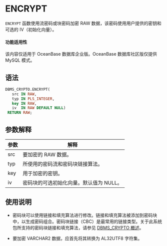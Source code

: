 ENCRYPT 
============================

`ENCRYPT` 函数使用流密码或块密码加密 RAW 数据，该密码使用用户提供的密钥和可选的 IV（初始化向量）。

  <main id="notice" >
    <h4>功能适用性</h4>
    <p>该内容仅适用于 OceanBase 数据库企业版。OceanBase 数据库社区版仅提供 MySQL 模式。</p>
  </main>

语法 
-----------

```sql
DBMS_CRYPTO.ENCRYPT(
   src IN RAW,
   typ IN PLS_INTEGER,
   key IN RAW,
   iv  IN RAW DEFAULT NULL)
 RETURN RAW;
```



参数解释 
-------------



| **参数** |         **解释**         |
|--------|------------------------|
| src    | 要加密的 RAW 数据。           |
| typ    | 所使用的密码流和密码块链接算法。       |
| key    | 用于加密的密钥。               |
| iv     | 密码块的可选初始化向量。默认值为 NULL。 |



使用说明 
-------------

* 密码块可以使用链接和填充算法进行修改。链接和填充算法被添加到密码块中，以生成密码组合。密码块链接（CBC）是最常用的链接类型。关于此系统包所支持的密码块链接和填充算法，请参见 [DBMS_CRYPTO 概述](4.dbms-crypto-oracle/1.dbms-crypto-overview-oracle.md)。

  

* 要加密 VARCHAR2 数据，应首先将其转换为 AL32UTF8 字符集。

  



